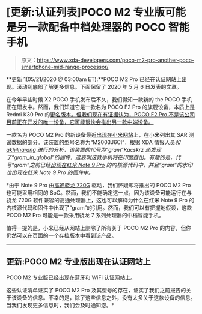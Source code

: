 # [更新:认证列表]POCO M2 专业版可能是另一款配备中档处理器的 POCO 智能手机

> 原文：<https://www.xda-developers.com/poco-m2-pro-another-poco-smartphone-mid-range-processor/>

**更新 1(05/21/2020 @ 03:00am ET):**POCO M2 Pro 已经在认证网站上出现。滚动到底部了解更多信息。下面保留了 2020 年 5 月 6 日发表的文章。

在今年早些时候 X2 POCO 手机发布后不久，我们得知一款新的 the POCO 手机正在研发中。然而，我们知道它是一款名为 POCO F2 Pro 的旗舰设备，本质上是 Redmi K30 Pro 的[更名版本。但我们现在有证据认为，POCO F2 Pro 不是该公司目前正在开发的唯一设备，它可能很快会推出另一款中端设备。](https://www.xda-developers.com/google-play-hints-xiaomi-redmi-k30-pro-rebranded-poco-f2-pro-maybe-not-india/)

一款名为 POCO M2 Pro 的新设备最近[出现在小米网站](https://www.mi.com/in/certification/rfexposure/)上，在小米列出其 SAR 测试数据的部分。该装置的型号名称为“M2003J6CI”，根据 XDA 情报人员[](https://forum.xda-developers.com/member.php?u=8240900)*和 [*akhilnarang*](https://forum.xda-developers.com/member.php?u=5854483) 进行的分析，该装置的代号为“gram”Kacskrz 还发现了“gram_in_global”的固件，这表明这款手机将在印度推出。有趣的是，代号“gram”之前已经[出现在](https://github.com/MiCode/Xiaomi_Kernel_OpenSource/commit/231fa425e8f42661f74339de63c3ad472de6077d#diff-d2d373427c833933ca0f943e2db9215cR24)[红米 Note 9 Pro](https://www.xda-developers.com/tag/redmi-note9pro/) 的内核源代码中，并且“gram”的水印也出现在红米 Note 9 Pro 的固件中。*

 *由于 Note 9 Pro 由[高通骁龙 720G](https://www.xda-developers.com/qualcomm-snapdragon-720g-662-460-navic/) 驱动，我们怀疑即将推出的 POCO M2 Pro 也可能采用相同的 SoC。然而，我们不能确定这一点，因为该设备可能运行在与骁龙 720G 软件兼容的高通处理器上，这也可以解释为什么在红米 Note 9 Pro 的内核源代码和固件中出现了“gram”的引用。然而，我们可以有把握地假设，这款 POCO M2 Pro 可能是一款采用骁龙 7 系列处理器的中档智能手机。

值得一提的是，小米已经从网站上删除了所有关于 POCO M2 Pro 的内容，但你仍然可以在页面的一个[存档版本](http://archive.is/Uh3g4)中看到该产品。

* * *

## 更新:POCO M2 专业版出现在认证网站上

POCO M2 专业版已经出现在蓝牙和 WiFi 认证网站上。

这些认证清单证实了 POCO M2 Pro 及其型号的存在，证实了我们之前报告的关于该设备的信息。不幸的是，除了这些信息之外，没有太多关于这款设备的信息。当我们发现更多信息时，我们会及时通知您。*